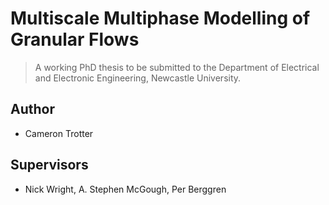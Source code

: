 Multiscale Multiphase Modelling of Granular Flows
=================================================
> A working PhD thesis to be submitted to the Department of Electrical and Electronic Engineering, Newcastle University.

## Author
*   Cameron Trotter

## Supervisors
*   Nick Wright, A. Stephen McGough, Per Berggren


